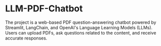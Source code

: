 # LLM-PDF-Chatbot
The project is a web-based PDF question-answering chatbot powered by Streamlit, LangChain, and OpenAI's Language Learning Models (LLMs). Users can upload PDFs, ask questions related to the content, and receive accurate responses.
